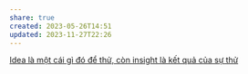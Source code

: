 ```yaml
---
share: true
created: 2023-05-26T14:51
updated: 2023-11-27T22:26
---
```

[Idea là một cái gì đó để thử, còn insight là kết quả của sự thử](./Idea%20l%C3%A0%20m%E1%BB%99t%20c%C3%A1i%20g%C3%AC%20%C4%91%C3%B3%20%C4%91%E1%BB%83%20th%E1%BB%AD,%20c%C3%B2n%20insight%20l%C3%A0%20k%E1%BA%BFt%20qu%E1%BA%A3%20c%E1%BB%A7a%20s%E1%BB%B1%20th%E1%BB%AD.md) 